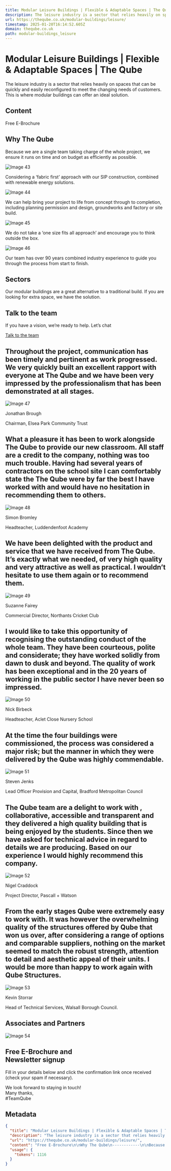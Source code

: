 ```yaml
---
title: Modular Leisure Buildings | Flexible & Adaptable Spaces | The Qube
description: The leisure industry is a sector that relies heavily on spaces that can be quickly and easily reconfigured to meet the changing needs of customers. This is where modular buildings can offer an ideal solution.
url: https://theqube.co.uk/modular-buildings/leisure/
timestamp: 2025-01-20T16:14:52.605Z
domain: theqube.co.uk
path: modular-buildings_leisure
---
```


# Modular Leisure Buildings | Flexible & Adaptable Spaces | The Qube


The leisure industry is a sector that relies heavily on spaces that can be quickly and easily reconfigured to meet the changing needs of customers. This is where modular buildings can offer an ideal solution.


## Content

Free E-Brochure

Why The Qube
------------

Because we are a single team taking charge of the whole project, we ensure it runs on time and on budget as efficiently as possible.

![Image 43](https://theqube.co.uk/wp-content/uploads/2023/07/sustainability-at-core-icon.svg)

Considering a ‘fabric first’ approach with our SIP construction, combined with renewable energy solutions.

![Image 44](https://theqube.co.uk/wp-content/uploads/2023/07/turnkey-icon.svg)

We can help bring your project to life from concept through to completion, including planning permission and design, groundworks and factory or site build.

![Image 45](https://theqube.co.uk/wp-content/uploads/2023/05/drawing-icon.svg)

We do not take a ‘one size fits all approach’ and encourage you to think outside the box.

![Image 46](https://theqube.co.uk/wp-content/uploads/2023/07/single-contact-icon.svg)

Our team has over 90 years combined industry experience to guide you through the process from start to finish.

Sectors
-------

Our modular buildings are a great alternative to a traditional build. If you are looking for extra space, we have the solution.

Talk to the team
----------------

If you have a vision, we’re ready to help. Let’s chat

[Talk to the team](https://theqube.co.uk/talk-to-the-team/)

Throughout the project, communication has been timely and pertinent as work progressed. We very quickly built an excellent rapport with everyone at The Qube and we have been very impressed by the professionalism that has been demonstrated at all stages.
-------------------------------------------------------------------------------------------------------------------------------------------------------------------------------------------------------------------------------------------------------------

![Image 47](https://theqube.co.uk/wp-content/uploads/2023/08/else_park_trust.png)

Jonathan Brough

Chairman, Elsea Park Community Trust

What a pleasure it has been to work alongside The Qube to provide our new classroom. All staff are a credit to the company, nothing was too much trouble. Having had several years of contractors on the school site I can comfortably state the The Qube were by far the best I have worked with and would have no hesitation in recommending them to others.
--------------------------------------------------------------------------------------------------------------------------------------------------------------------------------------------------------------------------------------------------------------------------------------------------------------------------------------------------------------

![Image 48](https://theqube.co.uk/wp-content/uploads/2023/08/Luddendenfoot-School-LOGO_300PX.png)

Simon Bromley

Headteacher, Luddendenfoot Academy

We have been delighted with the product and service that we have received from The Qube. It’s exactly what we needed, of very high quality and very attractive as well as practical. I wouldn’t hesitate to use them again or to recommend them.
------------------------------------------------------------------------------------------------------------------------------------------------------------------------------------------------------------------------------------------------

![Image 49](https://theqube.co.uk/wp-content/uploads/2023/08/nccc.png)

Suzanne Fairey

Commercial Director, Northants Cricket Club

I would like to take this opportunity of recognising the outstanding conduct of the whole team. They have been courteous, polite and considerate; they have worked solidly from dawn to dusk and beyond. The quality of work has been exceptional and in the 20 years of working in the public sector I have never been so impressed.
-------------------------------------------------------------------------------------------------------------------------------------------------------------------------------------------------------------------------------------------------------------------------------------------------------------------------------------

![Image 50](https://theqube.co.uk/wp-content/uploads/2023/08/Aclet-Close-Nursery-logo.png)

Nick Birbeck

Headteacher, Aclet Close Nursery School

At the time the four buildings were commissioned, the process was considered a major risk; but the manner in which they were delivered by the Qube was highly commendable.
--------------------------------------------------------------------------------------------------------------------------------------------------------------------------

![Image 51](https://theqube.co.uk/wp-content/uploads/2023/08/bradford.webp)

Steven Jenks

Lead Officer Provision and Capital, Bradford Metropolitan Council

The Qube team are a delight to work with , collaborative, accessible and transparent and they delivered a high quality building that is being enjoyed by the students. Since then we have asked for technical advice in regard to details we are producing. Based on our experience I would highly recommend this company.
--------------------------------------------------------------------------------------------------------------------------------------------------------------------------------------------------------------------------------------------------------------------------------------------------------------------------

![Image 52](https://theqube.co.uk/wp-content/uploads/2023/08/PascallWatson2.png)

Nigel Craddock

Project Director, Pascall + Watson

From the early stages Qube were extremely easy to work with. It was however the overwhelming quality of the structures offered by Qube that won us over, after considering a range of options and comparable suppliers, nothing on the market seemed to match the robust strength, attention to detail and aesthetic appeal of their units. I would be more than happy to work again with Qube Structures.
----------------------------------------------------------------------------------------------------------------------------------------------------------------------------------------------------------------------------------------------------------------------------------------------------------------------------------------------------------------------------------------------------------

![Image 53](https://theqube.co.uk/wp-content/uploads/2023/08/walsall-council2.png)

Kevin Storrar

Head of Technical Services, Walsall Borough Council.

Associates and Partners
-----------------------

![Image 54](https://theqube.co.uk/wp-content/themes/qube/assets/images/close.svg)

Free E-Brochure and  
Newsletter signup
---------------------------------------

Fill in your details below and click the confirmation link once received (check your spam if necessary).

We look forward to staying in touch!  
Many thanks,  
#TeamQube

## Metadata

```json
{
  "title": "Modular Leisure Buildings | Flexible & Adaptable Spaces | The Qube",
  "description": "The leisure industry is a sector that relies heavily on spaces that can be quickly and easily reconfigured to meet the changing needs of customers. This is where modular buildings can offer an ideal solution.",
  "url": "https://theqube.co.uk/modular-buildings/leisure/",
  "content": "Free E-Brochure\n\nWhy The Qube\n------------\n\nBecause we are a single team taking charge of the whole project, we ensure it runs on time and on budget as efficiently as possible.\n\n![Image 43](https://theqube.co.uk/wp-content/uploads/2023/07/sustainability-at-core-icon.svg)\n\nConsidering a ‘fabric first’ approach with our SIP construction, combined with renewable energy solutions.\n\n![Image 44](https://theqube.co.uk/wp-content/uploads/2023/07/turnkey-icon.svg)\n\nWe can help bring your project to life from concept through to completion, including planning permission and design, groundworks and factory or site build.\n\n![Image 45](https://theqube.co.uk/wp-content/uploads/2023/05/drawing-icon.svg)\n\nWe do not take a ‘one size fits all approach’ and encourage you to think outside the box.\n\n![Image 46](https://theqube.co.uk/wp-content/uploads/2023/07/single-contact-icon.svg)\n\nOur team has over 90 years combined industry experience to guide you through the process from start to finish.\n\nSectors\n-------\n\nOur modular buildings are a great alternative to a traditional build. If you are looking for extra space, we have the solution.\n\nTalk to the team\n----------------\n\nIf you have a vision, we’re ready to help. Let’s chat\n\n[Talk to the team](https://theqube.co.uk/talk-to-the-team/)\n\nThroughout the project, communication has been timely and pertinent as work progressed. We very quickly built an excellent rapport with everyone at The Qube and we have been very impressed by the professionalism that has been demonstrated at all stages.\n-------------------------------------------------------------------------------------------------------------------------------------------------------------------------------------------------------------------------------------------------------------\n\n![Image 47](https://theqube.co.uk/wp-content/uploads/2023/08/else_park_trust.png)\n\nJonathan Brough\n\nChairman, Elsea Park Community Trust\n\nWhat a pleasure it has been to work alongside The Qube to provide our new classroom. All staff are a credit to the company, nothing was too much trouble. Having had several years of contractors on the school site I can comfortably state the The Qube were by far the best I have worked with and would have no hesitation in recommending them to others.\n--------------------------------------------------------------------------------------------------------------------------------------------------------------------------------------------------------------------------------------------------------------------------------------------------------------------------------------------------------------\n\n![Image 48](https://theqube.co.uk/wp-content/uploads/2023/08/Luddendenfoot-School-LOGO_300PX.png)\n\nSimon Bromley\n\nHeadteacher, Luddendenfoot Academy\n\nWe have been delighted with the product and service that we have received from The Qube. It’s exactly what we needed, of very high quality and very attractive as well as practical. I wouldn’t hesitate to use them again or to recommend them.\n------------------------------------------------------------------------------------------------------------------------------------------------------------------------------------------------------------------------------------------------\n\n![Image 49](https://theqube.co.uk/wp-content/uploads/2023/08/nccc.png)\n\nSuzanne Fairey\n\nCommercial Director, Northants Cricket Club\n\nI would like to take this opportunity of recognising the outstanding conduct of the whole team. They have been courteous, polite and considerate; they have worked solidly from dawn to dusk and beyond. The quality of work has been exceptional and in the 20 years of working in the public sector I have never been so impressed.\n-------------------------------------------------------------------------------------------------------------------------------------------------------------------------------------------------------------------------------------------------------------------------------------------------------------------------------------\n\n![Image 50](https://theqube.co.uk/wp-content/uploads/2023/08/Aclet-Close-Nursery-logo.png)\n\nNick Birbeck\n\nHeadteacher, Aclet Close Nursery School\n\nAt the time the four buildings were commissioned, the process was considered a major risk; but the manner in which they were delivered by the Qube was highly commendable.\n--------------------------------------------------------------------------------------------------------------------------------------------------------------------------\n\n![Image 51](https://theqube.co.uk/wp-content/uploads/2023/08/bradford.webp)\n\nSteven Jenks\n\nLead Officer Provision and Capital, Bradford Metropolitan Council\n\nThe Qube team are a delight to work with , collaborative, accessible and transparent and they delivered a high quality building that is being enjoyed by the students. Since then we have asked for technical advice in regard to details we are producing. Based on our experience I would highly recommend this company.\n--------------------------------------------------------------------------------------------------------------------------------------------------------------------------------------------------------------------------------------------------------------------------------------------------------------------------\n\n![Image 52](https://theqube.co.uk/wp-content/uploads/2023/08/PascallWatson2.png)\n\nNigel Craddock\n\nProject Director, Pascall + Watson\n\nFrom the early stages Qube were extremely easy to work with. It was however the overwhelming quality of the structures offered by Qube that won us over, after considering a range of options and comparable suppliers, nothing on the market seemed to match the robust strength, attention to detail and aesthetic appeal of their units. I would be more than happy to work again with Qube Structures.\n----------------------------------------------------------------------------------------------------------------------------------------------------------------------------------------------------------------------------------------------------------------------------------------------------------------------------------------------------------------------------------------------------------\n\n![Image 53](https://theqube.co.uk/wp-content/uploads/2023/08/walsall-council2.png)\n\nKevin Storrar\n\nHead of Technical Services, Walsall Borough Council.\n\nAssociates and Partners\n-----------------------\n\n![Image 54](https://theqube.co.uk/wp-content/themes/qube/assets/images/close.svg)\n\nFree E-Brochure and  \nNewsletter signup\n---------------------------------------\n\nFill in your details below and click the confirmation link once received (check your spam if necessary).\n\nWe look forward to staying in touch!  \nMany thanks,  \n#TeamQube",
  "usage": {
    "tokens": 1116
  }
}
```
